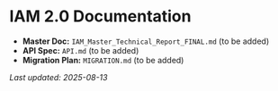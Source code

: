 # IAM 2.0 Documentation

- **Master Doc:** `IAM_Master_Technical_Report_FINAL.md` (to be added)
- **API Spec:** `API.md` (to be added)
- **Migration Plan:** `MIGRATION.md` (to be added)

_Last updated: 2025-08-13_
